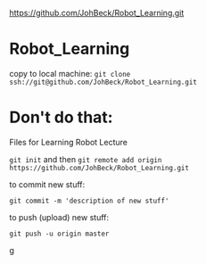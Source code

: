 https://github.com/JohBeck/Robot_Learning.git


# Robot_Learning


copy to local machine:
`git clone ssh://git@github.com/JohBeck/Robot_Learning.git`


# Don't do that:

Files for Learning Robot Lecture

`git init` and then `git remote add origin https://github.com/JohBeck/Robot_Learning.git`


to commit new stuff:

`git commit -m 'description of new stuff'`



to push (upload) new stuff:

`git push -u origin master`



g
